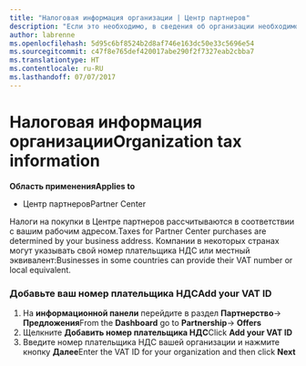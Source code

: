 ```yaml
---
title: "Налоговая информация организации | Центр партнеров"
description: "Если это необходимо, в сведения об организации необходимо добавить номер плательщика НДС"
author: labrenne
ms.openlocfilehash: 5d95c6bf8524b2d8af746e163dc50e33c5696e54
ms.sourcegitcommit: c47f8e765def420017abe290f2f7327eab2cbba7
ms.translationtype: HT
ms.contentlocale: ru-RU
ms.lasthandoff: 07/07/2017
---
```

# <a name="organization-tax-information"></a><span data-ttu-id="15b6d-103">Налоговая информация организации</span><span class="sxs-lookup"><span data-stu-id="15b6d-103">Organization tax information</span></span>

**<span data-ttu-id="15b6d-104">Область применения</span><span class="sxs-lookup"><span data-stu-id="15b6d-104">Applies to</span></span>**

-  <span data-ttu-id="15b6d-105">Центр партнеров</span><span class="sxs-lookup"><span data-stu-id="15b6d-105">Partner Center</span></span>

<span data-ttu-id="15b6d-106">Налоги на покупки в Центре партнеров рассчитываются в соответствии с вашим рабочим адресом.</span><span class="sxs-lookup"><span data-stu-id="15b6d-106">Taxes for Partner Center purchases are determined by your business address.</span></span> <span data-ttu-id="15b6d-107">Компании в некоторых странах могут указывать свой номер плательщика НДС или местный эквивалент:</span><span class="sxs-lookup"><span data-stu-id="15b6d-107">Businesses in some countries can provide their VAT number or local equivalent.</span></span>

### <a name="add-your-vat-id"></a><span data-ttu-id="15b6d-108">Добавьте ваш номер плательщика НДС</span><span class="sxs-lookup"><span data-stu-id="15b6d-108">Add your VAT ID</span></span>

1.  <span data-ttu-id="15b6d-109">На **информационной панели** перейдите в раздел **Партнерство**-> **Предложения**</span><span class="sxs-lookup"><span data-stu-id="15b6d-109">From the **Dashboard** go to **Partnership**-> **Offers**</span></span>
2.  <span data-ttu-id="15b6d-110">Щелкните **Добавить номер плательщика НДС**</span><span class="sxs-lookup"><span data-stu-id="15b6d-110">Click **Add your VAT ID**</span></span>
3.  <span data-ttu-id="15b6d-111">Введите номер плательщика НДС вашей организации и нажмите кнопку **Далее**</span><span class="sxs-lookup"><span data-stu-id="15b6d-111">Enter the VAT ID for your organization and then click **Next**</span></span>





 



